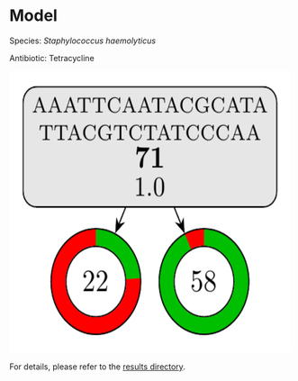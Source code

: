 
# Model

Species: *Staphylococcus haemolyticus*

Antibiotic: Tetracycline

<a href="./model.pdf"><img src="./model.png" width=500 height=500 /></a>

For details, please refer to the [results directory](../../../../../results/cart_b/staphylococcus%20haemolyticus/tetracycline/repeat_5/).

